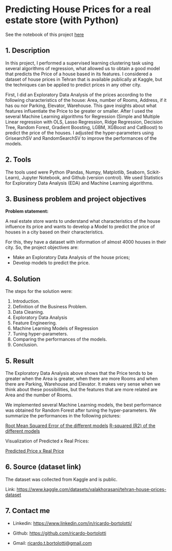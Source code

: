 # Predicting House Prices for a real estate store (with Python)
See the notebook of this project [here](Regression_house_prices_tehran.ipynb)

## 1. Description

In this project, I performed a supervised learning clustering task using several algorithms of regression, what allowed us to obtain a good model that predicts the Price of a house based in its features. I considered a dataset of house prices in Tehran that is available publically at Kaggle, but the techniques can be applied to predict prices in any other city.

First, I did an Exploratory Data Analysis of the prices according to the following characteristics of the house: Area, number of Rooms, Address, if it has ou nor Parking, Elevator, Warehouse. This gave insights about what features influentiate the Price to be greater or smaller. After I used the several Machine Learning algorithms for Regression (Simple and Multiple Linear regression with OLS, Lasso Regression, Ridge Regression, Decision Tree, Random Forest, Gradient Boosting, LGBM, XGBoost and CatBoost) to predict the price of the houses. I adjusted the hyper-parameters using GrisearchSV and RandomSearchSV to improve the performances of the models. 

## 2. Tools

The tools used were Python (Pandas, Numpy, Matplotlib, Seaborn, Scikit-Learn), Jupyter Notebook, and Github (version control). We used Statistics for Exploratory Data Analysis (EDA) and Machine Learning algorithms.

## 3. Business problem and project objectives

**Problem statement:**

A real estate store wants to understand what characteristics of the house influence its price and wants to develop a Model to predict the price of houses in a city based on their characteristics.

For this, they have a dataset with information of almost 4000 houses in their city. So, the project objectives are:

+ Make an Exploratory Data Analysis of the house prices;
+ Develop models to predict the price.

## 4. Solution

The steps for the solution were:

1. Introduction.
2. Definition of the Business Problem.
3. Data Cleaning.
4. Exploratory Data Analysis
5. Feature Engineering.
6. Machine Learning Models of Regression
7. Tuning hyper-parameters.
8. Comparing the performances of the models.
9. Conclusion.

## 5. Result

The Exploratory Data Analysis above shows that the Price tends to be greater when the Area is greater, when there are more Rooms and when there are Parking, Warehouse and Elevator. It makes very sense when we think about these possibilities, but the features that are more related are Area and the number of Rooms.

We implemented several Machine Learning models, the best performance was obtained for Random Forest after tuning the hyper-parameters. We summarize the performances in the following pictures:

[Root Mean Squared Error of the different models](img/rmse.jpg) [R-squared (R2) of the different models](img/r2.jpg)

Visualization of Predicted x Real Prices:

[Predicted Price x Real Price](img/predicted_x_realprice.jpg)

## 6. Source (dataset link)

The dataset was collected from Kaggle and is public.

Link:  https://www.kaggle.com/datasets/valakhorasani/tehran-house-prices-dataset

## 7. Contact me

+ Linkedin: https://www.linkedin.com/in/ricardo-bortolotti/

+ Github: https://github.com/ricardo-bortolotti

+ Gmail: ricardo.t.bortolotti@gmail.com
